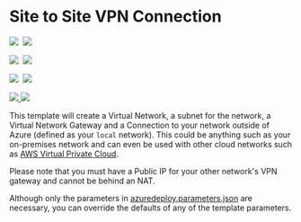 # Site to Site VPN Connection

<IMG SRC="https://azbotstorage.blob.core.windows.net/badges/101-site-to-site-vpn-create/PublicLastTestDate.svg" />&nbsp;
<IMG SRC="https://azbotstorage.blob.core.windows.net/badges/101-site-to-site-vpn-create/PublicDeployment.svg" />&nbsp;

<IMG SRC="https://azbotstorage.blob.core.windows.net/badges/101-site-to-site-vpn-create/FairfaxLastTestDate.svg" />&nbsp;
<IMG SRC="https://azbotstorage.blob.core.windows.net/badges/101-site-to-site-vpn-create/FairfaxDeployment.svg" />&nbsp;

<IMG SRC="https://azbotstorage.blob.core.windows.net/badges/101-site-to-site-vpn-create/BestPracticeResult.svg" />&nbsp;
<IMG SRC="https://azbotstorage.blob.core.windows.net/badges/101-site-to-site-vpn-create/CredScanResult.svg" />&nbsp;

<a href="https://portal.azure.com/#create/Microsoft.Template/uri/https%3A%2F%2Fraw.githubusercontent.com%2FAzure%2Fazure-quickstart-templates%2Fmaster%2F101-site-to-site-vpn-create%2Fazuredeploy.json" target="_blank">
    <img src="http://azuredeploy.net/deploybutton.png"/>
</a>
<a href="http://armviz.io/#/?load=https%3A%2F%2Fraw.githubusercontent.com%2FAzure%2Fazure-quickstart-templates%2Fmaster%2F101-site-to-site-vpn-create%2Fazuredeploy.json" target="_blank">
    <img src="http://armviz.io/visualizebutton.png"/>
</a>

This template will create a Virtual Network, a subnet for the network, a Virtual Network Gateway and a Connection to your network outside of Azure (defined as your `local` network). This could be anything such as your on-premises network and can even be used with other cloud networks such as [AWS Virtual Private Cloud](https://github.com/sedouard/aws-vpc-to-azure-vnet).

Please note that you must have a Public IP for your other network's VPN gateway and cannot be behind an NAT.

Although only the parameters in [azuredeploy.parameters.json](./azuredeploy.parameters.json) are necessary, you can override the defaults of any of the template parameters.
